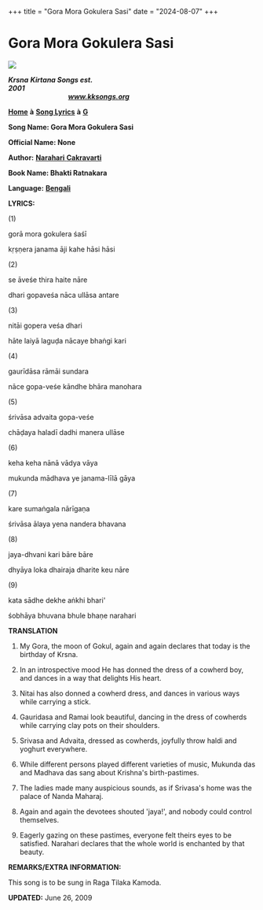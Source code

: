 +++
title = "Gora Mora Gokulera Sasi"
date = "2024-08-07"
+++

# Gora Mora Gokulera Sasi
[**![](http://kksongs.org/image_files/image002.jpg)**](http://kksongs.org/)

**_Krsna_** **_Kirtana Songs est. 2001_**                                                                                                                                                      **_www.kksongs.org_**

[**Home**](http://kksongs.org/) **à** [**Song Lyrics**](http://kksongs.org/lyrics.html) **à** [**G**](http://kksongs.org/songs/song_g.html)

**Song Name: Gora Mora Gokulera Sasi**

**Official Name: None**

**Author:** [**Narahari** **Cakravarti**](http://kksongs.org/authors/list/narahari_c.html)

**Book Name: Bhakti Ratnakara**

**Language:** [**Bengali**](http://kksongs.org/language/list/bengali.html)

**LYRICS:**

(1)

gorā mora gokulera śaśī

kṛṣṇera janama āji kahe hāsi hāsi

(2)

se āveśe thira haite nāre

dhari gopaveśa nāca ullāsa antare

(3)

nitāi gopera veśa dhari

hāte laiyā laguḍa nācaye bhaṅgi kari

(4)

gaurīdāsa rāmāi sundara

nāce gopa-veśe kāndhe bhāra manohara

(5)

śrivāsa advaita gopa-veśe

chāḍaya haladī dadhi manera ullāse

(6)

keha keha nānā vādya vāya

mukunda mādhava ye janama-līlā gāya

(7)

kare sumaṅgala nārīgaṇa

śrivāsa ālaya yena nandera bhavana

(8)

jaya-dhvani kari bāre bāre

dhyāya loka dhairaja dharite keu nāre

(9)

kata sādhe dekhe aṅkhi bhari'

śobhāya bhuvana bhule bhaṇe narahari

**TRANSLATION**

1) My Gora, the moon of Gokul, again and again declares that today is the birthday of Krsna.

2) In an introspective mood He has donned the dress of a cowherd boy, and dances in a way that delights His heart.

3) Nitai has also donned a cowherd dress, and dances in various ways while carrying a stick.

4) Gauridasa and Ramai look beautiful, dancing in the dress of cowherds while carrying clay pots on their shoulders.

5) Srivasa and Advaita, dressed as cowherds, joyfully throw haldi and yoghurt everywhere.

6) While different persons played different varieties of music, Mukunda das and Madhava das sang about Krishna's birth-pastimes.

7) The ladies made many auspicious sounds, as if Srivasa's home was the palace of Nanda Maharaj.

8) Again and again the devotees shouted 'jaya!', and nobody could control themselves.

9) Eagerly gazing on these pastimes, everyone felt theirs eyes to be satisfied. Narahari declares that the whole world is enchanted by that beauty.

**REMARKS/EXTRA INFORMATION:**

This song is to be sung in Raga Tilaka Kamoda.

**UPDATED:** June 26, 2009